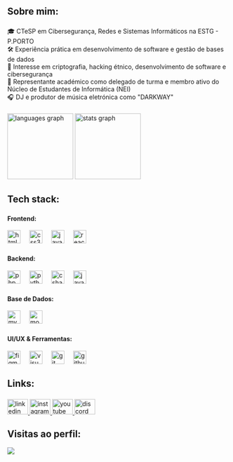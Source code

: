 <h2 align="left">Sobre mim:</h2>

###

<p align="left">
🎓 CTeSP em Cibersegurança, Redes e Sistemas Informáticos na ESTG - P.PORTO<br>
🛠️ Experiência prática em desenvolvimento de software e gestão de bases de dados<br>
🔐 Interesse em criptografia, hacking étnico, desenvolvimento de software e cibersegurança<br>
🏫 Representante académico como delegado de turma e membro ativo do Núcleo de Estudantes de Informática (NEI)<br>
🎧 DJ e produtor de música eletrónica como "DARKWAY"
</p>

###

<div align="left">
  <img src="https://github-readme-stats.vercel.app/api/top-langs?username=djDARKWAY&locale=pt-br&hide_title=false&layout=compact&card_width=320&langs_count=5&theme=gotham&hide_border=false" height="150" alt="languages graph" />
  <img src="https://github-readme-stats.vercel.app/api?username=djDARKWAY&hide_title=false&hide_rank=true&show_icons=true&include_all_commits=true&count_private=true&disable_animations=false&theme=gotham&locale=pt-br&hide_border=false" height="150" alt="stats graph" />
</div>

###

<h2 align="left">Tech stack:</h2>

###

<h4 align="left">Frontend:</h4>
<div align="left">
  <img src="https://cdn.jsdelivr.net/gh/devicons/devicon/icons/html5/html5-original.svg" height="30" alt="html5 logo" />
  <img width="12" />
  <img src="https://cdn.jsdelivr.net/gh/devicons/devicon/icons/css3/css3-original.svg" height="30" alt="css3 logo" />
  <img width="12" />
  <img src="https://cdn.jsdelivr.net/gh/devicons/devicon/icons/javascript/javascript-original.svg" height="30" alt="javascript logo" />
  <img width="12" />
  <img src="https://cdn.jsdelivr.net/gh/devicons/devicon/icons/react/react-original.svg" height="30" alt="react logo" />
</div>

###

<h4 align="left">Backend:</h4>
<div align="left">
  <img src="https://cdn.jsdelivr.net/gh/devicons/devicon/icons/php/php-original.svg" height="30" alt="php logo" />
  <img width="12" />
  <img src="https://cdn.jsdelivr.net/gh/devicons/devicon/icons/python/python-original.svg" height="30" alt="python logo" />
  <img width="12" />
  <img src="https://cdn.jsdelivr.net/gh/devicons/devicon/icons/csharp/csharp-original.svg" height="30" alt="csharp logo" />
  <img width="12" />
  <img src="https://cdn.jsdelivr.net/gh/devicons/devicon/icons/java/java-original.svg" height="30" alt="java logo" />
</div>

###

<h4 align="left">Base de Dados:</h4>
<div align="left">
  <img src="https://cdn.jsdelivr.net/gh/devicons/devicon/icons/mysql/mysql-original.svg" height="30" alt="mysql logo" />
  <img width="12" />
  <img src="https://cdn.jsdelivr.net/gh/devicons/devicon/icons/mongodb/mongodb-original.svg" height="30" alt="mongodb logo" />
</div>

###

<h4 align="left">UI/UX & Ferramentas:</h4>
<div align="left">
  <img src="https://cdn.jsdelivr.net/gh/devicons/devicon/icons/figma/figma-original.svg" height="30" alt="figma logo" />
  <img width="12" />
  <img src="https://cdn.jsdelivr.net/gh/devicons/devicon/icons/visualstudio/visualstudio-plain.svg" height="30" alt="visualstudio logo" />
  <img width="12" />
  <img src="https://cdn.jsdelivr.net/gh/devicons/devicon/icons/git/git-original.svg" height="30" alt="git logo" />
  <img width="12" />
  <img src="https://cdn.jsdelivr.net/gh/devicons/devicon/icons/github/github-original.svg" height="30" alt="github logo" />
</div>

###

<h2 align="left">Links:</h2>

###

<div align="left">
  <a href="https://www.linkedin.com/in/joao-coelho-759020334/" target="_blank">
    <img src="https://raw.githubusercontent.com/maurodesouza/profile-readme-generator/master/src/assets/icons/social/linkedin/default.svg" width="47" height="35" alt="linkedin logo"  />
  </a>
  <a href="https://www.instagram.com/djdarkway/" target="_blank">
    <img src="https://raw.githubusercontent.com/maurodesouza/profile-readme-generator/master/src/assets/icons/social/instagram/default.svg" width="47" height="35" alt="instagram logo"  />
  </a>
  <a href="https://www.youtube.com/@DJDarkway" target="_blank">
    <img src="https://raw.githubusercontent.com/maurodesouza/profile-readme-generator/master/src/assets/icons/social/youtube/default.svg" width="47" height="35" alt="youtube logo"  />
  </a>
  <a href="https://discordapp.com/users/djdarkway/" target="_blank">
    <img src="https://raw.githubusercontent.com/maurodesouza/profile-readme-generator/master/src/assets/icons/social/discord/default.svg" width="47" height="35" alt="discord logo"  />
  </a>
</div>

###

<h2 align="left">Visitas ao perfil:</h2>
<div align="left">
  <img src="https://profile-counter.glitch.me/djDARKWAY/count.svg?"  />
</div>

###
